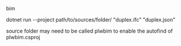 bim



dotnet run --project path/to/sources/folder/ "duplex.ifc" "duplex.json"

source folder may need to be called plwbim to enable the autofind of plwbim.csproj

